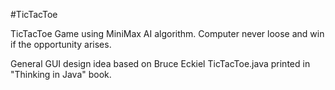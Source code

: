 #TicTacToe

TicTacToe Game using MiniMax AI algorithm.
Computer never loose and win if the opportunity arises.

General GUI design idea based on Bruce Eckiel TicTacToe.java printed in "Thinking in Java" book.

